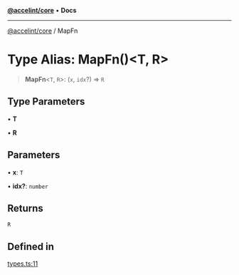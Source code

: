 [**@accelint/core**](../README.md) • **Docs**

***

[@accelint/core](../README.md) / MapFn

# Type Alias: MapFn()\<T, R\>

> **MapFn**\<`T`, `R`\>: (`x`, `idx`?) => `R`

## Type Parameters

• **T**

• **R**

## Parameters

• **x**: `T`

• **idx?**: `number`

## Returns

`R`

## Defined in

[types.ts:11](https://github.com/gohypergiant/standard-toolkit/blob/7f574e64e57e697a3e2daabb1b78393aca67cb22/packages/core/src/types.ts#L11)
